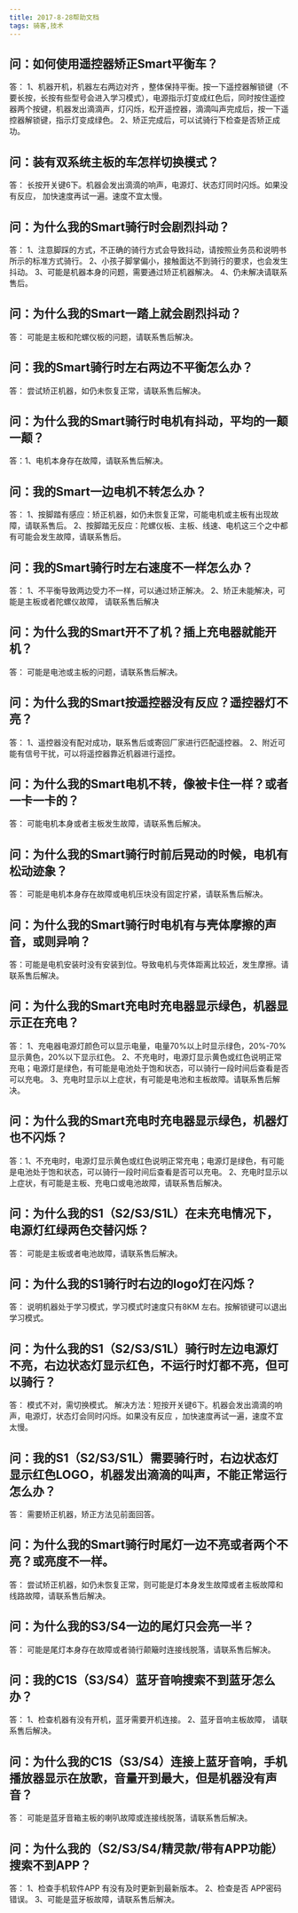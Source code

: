 ```yaml
---
title: 2017-8-28帮助文档
tags: 骑客,技术
---
```

## 问：如何使用遥控器矫正Smart平衡车？
答：
1、机器开机，机器左右两边对齐 ，整体保持平衡。按一下遥控器解锁键（不要长按，长按有些型号会进入学习模式），电源指示灯变成红色后，同时按住遥控器两个按键，机器发出滴滴声，灯闪烁，松开遥控器，滴滴叫声完成后，按一下遥控器解锁键，指示灯变成绿色。
2、矫正完成后，可以试骑行下检查是否矫正成功。


## 问：装有双系统主板的车怎样切换模式？
答：
长按开关键6下。机器会发出滴滴的响声，电源灯、状态灯同时闪烁。如果没有反应， 加快速度再试一遍。速度不宜太慢。


## 问：为什么我的Smart骑行时会剧烈抖动？
答：
1、注意脚踩的方式，不正确的骑行方式会导致抖动，请按照业务员和说明书所示的标准方式骑行。
2、小孩子脚掌偏小，接触面达不到骑行的要求，也会发生抖动。
3、可能是机器本身的问题，需要通过矫正机器解决。
4、仍未解决请联系售后。

## 问：为什么我的Smart一踏上就会剧烈抖动？
答：
可能是主板和陀螺仪板的问题，请联系售后解决。

## 问：我的Smart骑行时左右两边不平衡怎么办？
答：
尝试矫正机器，如仍未恢复正常，请联系售后解决。

## 问：为什么我的Smart骑行时电机有抖动，平均的一颠一颠？
答：1、电机本身存在故障，请联系售后解决。

## 问：我的Smart一边电机不转怎么办？
答：
1、按脚踏有感应：矫正机器，如仍未恢复正常，可能电机或主板有出现故障，请联系售后。
2、按脚踏无反应：陀螺仪板、主板、线速、电机这三个之中都有可能会发生故障，请联系售后。
  
## 问：我的Smart骑行时左右速度不一样怎么办？
答：
1、不平衡导致两边受力不一样，可以通过矫正解决。
2、矫正未能解决，可能是主板或者陀螺仪故障， 请联系售后解决

## 问：为什么我的Smart开不了机？插上充电器就能开机？
答：
可能是电池或主板的问题，请联系售后解决。

## 问：为什么我的Smart按遥控器没有反应？遥控器灯不亮？
答：
1、遥控器没有配对成功，联系售后或寄回厂家进行匹配遥控器。
    2、附近可能有信号干扰，可以将遥控器靠近机器进行遥控。


## 问：为什么我的Smart电机不转，像被卡住一样？或者一卡一卡的？
答：
    可能电机本身或者主板发生故障，请联系售后解决。


## 问：为什么我的Smart骑行时前后晃动的时候，电机有松动迹象？
答：
可能是电机本身存在故障或电机压块没有固定拧紧，请联系售后解决。


## 问：为什么我的Smart骑行时电机有与壳体摩擦的声音，或则异响？
答：可能是电机安装时没有安装到位。导致电机与壳体距离比较近，发生摩擦。请联系售后解决。


## 问：为什么我的Smart充电时充电器显示绿色，机器显示正在充电？
答：
1、充电器电源灯颜色可以显示电量，电量70%以上时显示绿色，20%-70%显示黄色，20%以下显示红色。
2、不充电时，电源灯显示黄色或红色说明正常充电；电源灯是绿色，有可能是电池处于饱和状态，可以骑行一段时间后查看是否可以充电。
3、充电时显示以上症状，有可能是电池和主板故障。请联系售后解决。


## 问：为什么我的Smart充电时充电器显示绿色，机器灯也不闪烁？
答：1、不充电时，电源灯显示黄色或红色说明正常充电；电源灯是绿色，有可能是电池处于饱和状态，可以骑行一段时间后查看是否可以充电。
2、充电时显示以上症状，有可能是主板、充电口或电池故障，请联系售后解决。


## 问：为什么我的S1（S2/S3/S1L）在未充电情况下，电源灯红绿两色交替闪烁？
答：
可能是主板或者电池故障，请联系售后解决。


## 问：为什么我的S1骑行时右边的logo灯在闪烁？
答：
   说明机器处于学习模式，学习模式时速度只有8KM 左右。按解锁键可以退出学习模式。

## 问：为什么我的S1（S2/S3/S1L）骑行时左边电源灯不亮，右边状态灯显示红色，不运行时灯都不亮，但可以骑行？
答：
	模式不对，需切换模式。
   解决方法：短按开关键6下。机器会发出滴滴的响声，电源灯，状态灯会同时闪烁。如果没有反应 ，加快速度再试一遍，速度不宜太慢。

## 问：我的S1（S2/S3/S1L）需要骑行时，右边状态灯显示红色LOGO，机器发出滴滴的叫声，不能正常运行怎么办？
答：
需要矫正机器，矫正方法见前面回答。

## 问：为什么我的Smart骑行时尾灯一边不亮或者两个不亮？或亮度不一样。
答：
尝试矫正机器，如仍未恢复正常，则可能是灯本身发生故障或者主板故障和线路故障，请联系售后解决。

## 问：为什么我的S3/S4一边的尾灯只会亮一半？
答：
可能是尾灯本身存在故障或者骑行颠簸时连接线脱落，请联系售后解决。

## 问：我的C1S（S3/S4）蓝牙音响搜索不到蓝牙怎么办？
答：
1、检查机器有没有开机，蓝牙需要开机连接。
2、蓝牙音响主板故障， 请联系售后解决。

## 问：为什么我的C1S（S3/S4）连接上蓝牙音响，手机播放器显示在放歌，音量开到最大，但是机器没有声音？
答：
可能是蓝牙音箱主板的喇叭故障或连接线脱落，请联系售后解决。

## 问：为什么我的（S2/S3/S4/精灵款/带有APP功能） 搜索不到APP？
答：
1、检查手机软件APP 有没有及时更新到最新版本。
   2、检查是否 APP密码错误。
	3、可能是蓝牙板故障，请联系售后解决。
    



